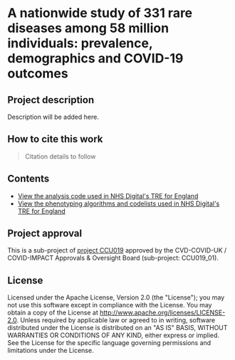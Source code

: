 # A nationwide study of 331 rare diseases among 58 million individuals: prevalence, demographics and COVID-19 outcomes

## Project description

Description will be added here.

## How to cite this work
> Citation details to follow

## Contents

* [View the analysis code used in NHS Digital's TRE for England](https://github.com/BHFDSC/CCU019_01/tree/main/code)
* [View the phenotyping algorithms and codelists used in NHS Digital's TRE for England](https://github.com/BHFDSC/CCU019_01/tree/main/phenotypes)

## Project approval

This is a sub-project of [project CCU019](https://github.com/BHFDSC/CCU019) approved by the CVD-COVID-UK / COVID-IMPACT Approvals & Oversight Board (sub-project: CCU019_01).

## License

Licensed under the Apache License, Version 2.0 (the "License"); you may not use this software except in compliance with the License. You may obtain a copy of the License at http://www.apache.org/licenses/LICENSE-2.0. Unless required by applicable law or agreed to in writing, software distributed under the License is distributed on an "AS IS" BASIS, WITHOUT WARRANTIES OR CONDITIONS OF ANY KIND, either express or implied. See the License for the specific language governing permissions and limitations under the License.
